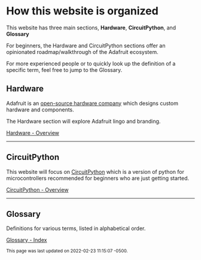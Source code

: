 # How this website is organized

This website has three main sections, **Hardware**, **CircuitPython**, and **Glossary**

For beginners, the Hardware and CircuitPython sections offer an opinionated roadmap/walkthrough of the Adafruit ecosystem.

For more experienced people or to quickly look up the definition of a specific term, feel free to jump to the Glossary.


## Hardware

Adafruit is an [open-source hardware company](https://blog.adafruit.com/2022/02/07/500-adafruit-projects-have-been-certified-as-open-source-by-oshwa/) which designs custom hardware and components.  

The Hardware section will explore Adafruit lingo and branding.

<div>
<a href="../../hardware/" class="btn btn-primary" role="button">Hardware - Overview</a>
</div>

<hr>

## CircuitPython

This website will focus on [CircuitPython](../../circuitpython/) which is a version of python for microcontrollers recommended for beginners who are just getting started.  

<div>
<a href="../../circuitpython/" class="btn btn-primary" role="button">CircuitPython - Overview</a>
</div>

<hr>

## Glossary 

Definitions for various terms, listed in alphabetical order.

<div>
<a href="../../glossary/" class="btn btn-primary" role="button">Glossary - Index</a>
</div>

<small>This page was last updated on 2022-02-23 11:15:07 -0500.</small>
